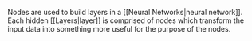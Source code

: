 Nodes are used to build layers in a [[Neural Networks|neural network]]. Each hidden [[Layers|layer]] is comprised of nodes which transform the input data into something more useful for the purpose of the nodes. 